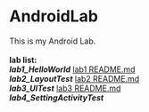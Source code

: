 # AndroidLab
This is my Android Lab.<br><br>
**lab list:**<br>
_**lab1_HelloWorld**_
[lab1 README.md](https://github.com/lois00/AndroidLab/blob/master/app/src/main/java/cl/fjnu/edu/cn/android_lab/lab1_HelloWorld/README.md)<br>
_**lab2_LayoutTest**_
[lab2 README.md](https://github.com/lois00/AndroidLab/blob/master/app/src/main/java/cl/fjnu/edu/cn/android_lab/lab2_LayoutTest/README.md)
<br>
_**lab3_UITest**_
[lab3 README.md](https://github.com/lois00/AndroidLab/blob/master/app/src/main/java/cl/fjnu/edu/cn/android_lab/lab3_UITest/README.md)
<br>
_**lab4_SettingActivityTest**_
[]()<br>
